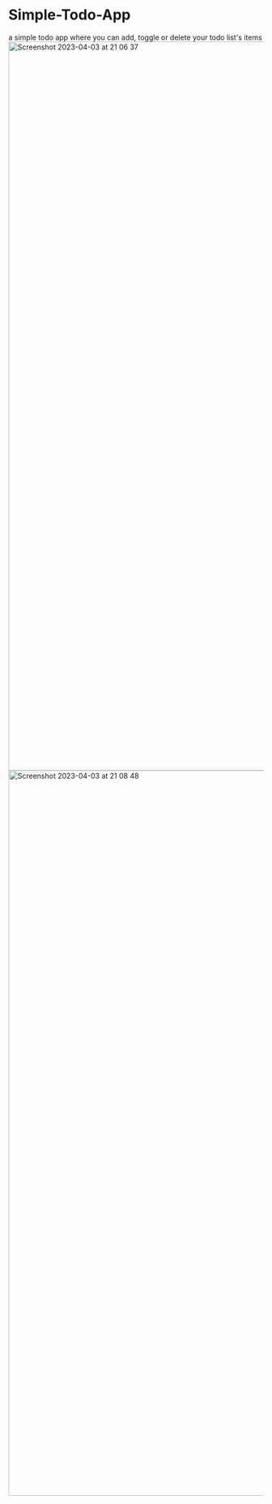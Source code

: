 # Simple-Todo-App
a simple todo app where you can add, toggle or delete your todo list's items
<img width="1439" alt="Screenshot 2023-04-03 at 21 06 37" src="https://user-images.githubusercontent.com/97881149/229591175-c55dea7e-4f5f-4fae-a428-18a6577897de.png">
<img width="1432" alt="Screenshot 2023-04-03 at 21 08 48" src="https://user-images.githubusercontent.com/97881149/229591618-39d3c438-1eed-4ef1-bf3f-cedab9adbaa1.png">
